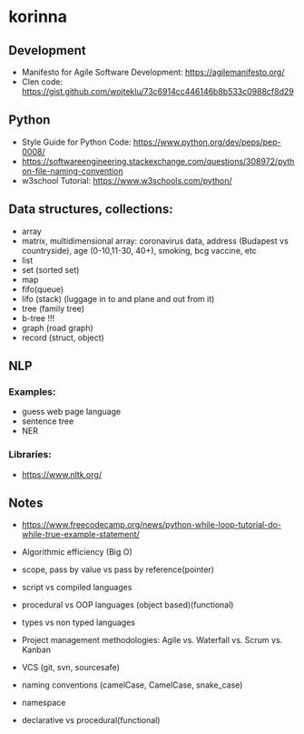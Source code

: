 # korinna

## Development
* Manifesto for Agile Software Development: https://agilemanifesto.org/
* Clen code: https://gist.github.com/wojteklu/73c6914cc446146b8b533c0988cf8d29

## Python
* Style Guide for Python Code: https://www.python.org/dev/peps/pep-0008/
* https://softwareengineering.stackexchange.com/questions/308972/python-file-naming-convention
* w3school Tutorial: https://www.w3schools.com/python/



## Data structures, collections:
* array
* matrix, multidimensional array: coronavirus data, address (Budapest vs countryside), age (0-10,11-30, 40+), smoking, bcg vaccine, etc
* list
* set (sorted set)
* map
* fifo(queue)
* lifo (stack) (luggage in to and plane and out from it)
* tree (family tree)
* b-tree !!!
* graph (road graph)
* record (struct, object)

## NLP
###  Examples:
* guess web page language
* sentence tree
* NER
### Libraries:
* https://www.nltk.org/


## Notes
* https://www.freecodecamp.org/news/python-while-loop-tutorial-do-while-true-example-statement/
* Algorithmic efficiency (Big O)
* scope, pass by value vs pass by reference(pointer)

* script vs compiled languages
* procedural vs OOP languages (object based)(functional)
* types vs non typed languages

* Project management methodologies: Agile vs. Waterfall vs. Scrum vs. Kanban
* VCS (git, svn, sourcesafe)
* naming conventions (camelCase, CamelCase, snake_case)
* namespace
* declarative vs procedural(functional)



